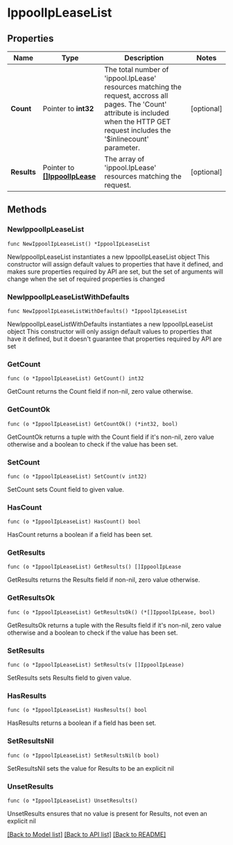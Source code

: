 # IppoolIpLeaseList

## Properties

Name | Type | Description | Notes
------------ | ------------- | ------------- | -------------
**Count** | Pointer to **int32** | The total number of &#39;ippool.IpLease&#39; resources matching the request, accross all pages. The &#39;Count&#39; attribute is included when the HTTP GET request includes the &#39;$inlinecount&#39; parameter. | [optional] 
**Results** | Pointer to [**[]IppoolIpLease**](IppoolIpLease.md) | The array of &#39;ippool.IpLease&#39; resources matching the request. | [optional] 

## Methods

### NewIppoolIpLeaseList

`func NewIppoolIpLeaseList() *IppoolIpLeaseList`

NewIppoolIpLeaseList instantiates a new IppoolIpLeaseList object
This constructor will assign default values to properties that have it defined,
and makes sure properties required by API are set, but the set of arguments
will change when the set of required properties is changed

### NewIppoolIpLeaseListWithDefaults

`func NewIppoolIpLeaseListWithDefaults() *IppoolIpLeaseList`

NewIppoolIpLeaseListWithDefaults instantiates a new IppoolIpLeaseList object
This constructor will only assign default values to properties that have it defined,
but it doesn't guarantee that properties required by API are set

### GetCount

`func (o *IppoolIpLeaseList) GetCount() int32`

GetCount returns the Count field if non-nil, zero value otherwise.

### GetCountOk

`func (o *IppoolIpLeaseList) GetCountOk() (*int32, bool)`

GetCountOk returns a tuple with the Count field if it's non-nil, zero value otherwise
and a boolean to check if the value has been set.

### SetCount

`func (o *IppoolIpLeaseList) SetCount(v int32)`

SetCount sets Count field to given value.

### HasCount

`func (o *IppoolIpLeaseList) HasCount() bool`

HasCount returns a boolean if a field has been set.

### GetResults

`func (o *IppoolIpLeaseList) GetResults() []IppoolIpLease`

GetResults returns the Results field if non-nil, zero value otherwise.

### GetResultsOk

`func (o *IppoolIpLeaseList) GetResultsOk() (*[]IppoolIpLease, bool)`

GetResultsOk returns a tuple with the Results field if it's non-nil, zero value otherwise
and a boolean to check if the value has been set.

### SetResults

`func (o *IppoolIpLeaseList) SetResults(v []IppoolIpLease)`

SetResults sets Results field to given value.

### HasResults

`func (o *IppoolIpLeaseList) HasResults() bool`

HasResults returns a boolean if a field has been set.

### SetResultsNil

`func (o *IppoolIpLeaseList) SetResultsNil(b bool)`

 SetResultsNil sets the value for Results to be an explicit nil

### UnsetResults
`func (o *IppoolIpLeaseList) UnsetResults()`

UnsetResults ensures that no value is present for Results, not even an explicit nil

[[Back to Model list]](../README.md#documentation-for-models) [[Back to API list]](../README.md#documentation-for-api-endpoints) [[Back to README]](../README.md)


